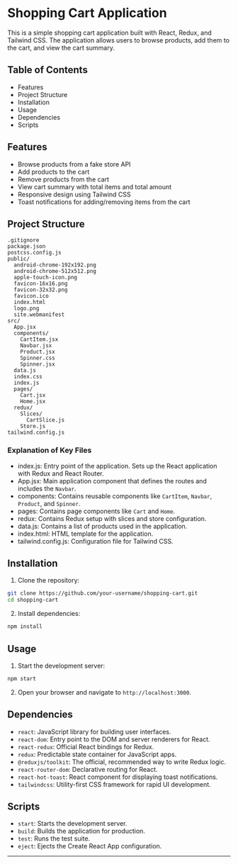 # Shopping Cart Application 

This is a simple shopping cart application built with React, Redux, and Tailwind CSS. The application allows users to browse products, add them to the cart, and view the cart summary.

## Table of Contents

- Features
- Project Structure
- Installation
- Usage
- Dependencies
- Scripts

## Features

- Browse products from a fake store API
- Add products to the cart
- Remove products from the cart
- View cart summary with total items and total amount
- Responsive design using Tailwind CSS
- Toast notifications for adding/removing items from the cart

## Project Structure

```
.gitignore
package.json
postcss.config.js
public/
  android-chrome-192x192.png
  android-chrome-512x512.png
  apple-touch-icon.png
  favicon-16x16.png
  favicon-32x32.png
  favicon.ico
  index.html
  logo.png
  site.webmanifest
src/
  App.jsx
  components/
    CartItem.jsx
    Navbar.jsx
    Product.jsx
    Spinner.css
    Spinner.jsx
  data.js
  index.css
  index.js
  pages/
    Cart.jsx
    Home.jsx
  redux/
    Slices/
      CartSlice.js
    Store.js
tailwind.config.js
```

### Explanation of Key Files

- index.js: Entry point of the application. Sets up the React application with Redux and React Router.
- App.jsx: Main application component that defines the routes and includes the `Navbar`.
- components: Contains reusable components like `CartItem`, `Navbar`, `Product`, and `Spinner`.
- pages: Contains page components like `Cart` and `Home`.
- redux: Contains Redux setup with slices and store configuration.
- data.js: Contains a list of products used in the application.
- index.html: HTML template for the application.
- tailwind.config.js: Configuration file for Tailwind CSS.

## Installation

1. Clone the repository:

```sh
git clone https://github.com/your-username/shopping-cart.git
cd shopping-cart
```

2. Install dependencies:

```sh
npm install
```

## Usage

1. Start the development server:

```sh
npm start
```

2. Open your browser and navigate to `http://localhost:3000`.

## Dependencies

- `react`: JavaScript library for building user interfaces.
- `react-dom`: Entry point to the DOM and server renderers for React.
- `react-redux`: Official React bindings for Redux.
- `redux`: Predictable state container for JavaScript apps.
- `@reduxjs/toolkit`: The official, recommended way to write Redux logic.
- `react-router-dom`: Declarative routing for React.
- `react-hot-toast`: React component for displaying toast notifications.
- `tailwindcss`: Utility-first CSS framework for rapid UI development.

## Scripts

- `start`: Starts the development server.
- `build`: Builds the application for production.
- `test`: Runs the test suite.
- `eject`: Ejects the Create React App configuration.

---
